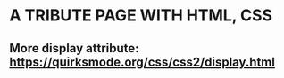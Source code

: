 # A TRIBUTE PAGE WITH HTML, CSS

## More display attribute: https://quirksmode.org/css/css2/display.html
